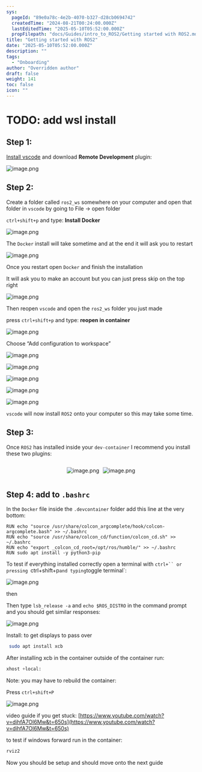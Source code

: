 ```yaml
---
sys:
  pageId: "89e0a78c-4e2b-4070-b327-d28cb0694742"
  createdTime: "2024-08-21T00:24:00.000Z"
  lastEditedTime: "2025-05-10T05:52:00.000Z"
  propFilepath: "docs/Guides/intro_to_ROS2/Getting started with ROS2.md"
title: "Getting started with ROS2"
date: "2025-05-10T05:52:00.000Z"
description: ""
tags:
  - "Onboarding"
author: "Overridden author"
draft: false
weight: 141
toc: false
icon: ""
---
```


# TODO: add wsl install

## Step 1:

[Install vscode](https://code.visualstudio.com/download) and download **Remote Development** plugin:

![image.png](https://prod-files-secure.s3.us-west-2.amazonaws.com/d518164a-d88e-44d1-a4ee-3adb3bd8bce0/efb52993-1881-4a40-b95e-6f020334f022/image.png?X-Amz-Algorithm=AWS4-HMAC-SHA256&X-Amz-Content-Sha256=UNSIGNED-PAYLOAD&X-Amz-Credential=ASIAZI2LB466T4F26CBH%2F20250720%2Fus-west-2%2Fs3%2Faws4_request&X-Amz-Date=20250720T061315Z&X-Amz-Expires=3600&X-Amz-Security-Token=IQoJb3JpZ2luX2VjEJr%2F%2F%2F%2F%2F%2F%2F%2F%2F%2FwEaCXVzLXdlc3QtMiJIMEYCIQC4i7dmjlARfsIYAqlnvXRKkgsg%2Bo9YyAcaaeN4O3o5xwIhAJu1IlweaM%2BwONFESLNu47AjztttQ8yti3H0hx8rgxVdKogECLP%2F%2F%2F%2F%2F%2F%2F%2F%2F%2FwEQABoMNjM3NDIzMTgzODA1IgysG3UYnjhs3Jm3Bm8q3APysS9aV2McA%2FmSq6fsu1dbcI%2B51HvyxMoVTNCya%2FkJDycxQx4UqfJmiU%2Bsq8O5WacMq%2FkXD1T5L6hpXHwilyYPoQjloUQl54iaBjw6UpwFAuNYkGtXCrpbiB89Xw3NpvByrarzZsOjJ6Xu6jJlsgZNMjm92JEq7ZzPCviDiYC2njp%2BKGxMakEm0ET4XIaJwT44RlPY%2FydiSKpt6oLSHVE0sxsoXr1wwBRSWlBvt89EQ7E1eLNH6lZLqanxHhqvHjRm2tVhp3yxCFooiMvAE4011BUPahkKVPpSKND%2B5w1D%2Fb57X35owYkZGNFblLAn2k%2BKXwACnKo2ewz8sU7KRctU78bFg3WTTPe3N5QAcIzPQHre5XCWi0XJ0ibgIn85XqPQvPWM0xtH4Yg2JEK28kOfMd0ZjTTBqBSFPUAxmODR1kJMdQVWN4rklMvlZKoNcxiOTKwNEVA8CitNs5OVwKHn8J3CdBPlOokQm2mEj%2FBnsfhJrjUtt97GmdTaIeE6XjF33JoHCvB%2BRd3u5b01a6t17JsRkU66QAFwkWj9SZSQME9qIR%2BU6r3LVUszp7Z0dg1s5pXqo%2BizEy3IqYxpsjbeGnxfL%2FiG86nmo6MQBlVeDrrdOgfgwIDVvjyVCjDAj%2FHDBjqkAS4xVny3Vk0XnxROpXHCG0k1nbI5j6F3TDUMGRvExAP1MxqAXWSCRXW2%2Bsggl22uc%2BjkC9Ba%2FPBaSkCZ8hKtejFINWyls7bdwuxs%2BLvyx4OrUfueJqCGA5jjsBXzXJZlAeXTrzbA3Bi%2F1REIuB%2BtbjN%2FKhN85k86Mt5qQmw8JsjJtjbMmisVDACyFON6C162eaGcysG28TJgneBunVAxOL3rAO8T&X-Amz-Signature=ba4697d88e37ab256cc55141e067311492c7dbeb3c3568e00cc34e2adcc55b4f&X-Amz-SignedHeaders=host&x-amz-checksum-mode=ENABLED&x-id=GetObject)

## Step 2:

Create a folder called `ros2_ws` somewhere on your computer and open that folder in `vscode` by going to File → open folder 

`ctrl+shift+p` and type: **Install Docker**

![image.png](https://prod-files-secure.s3.us-west-2.amazonaws.com/d518164a-d88e-44d1-a4ee-3adb3bd8bce0/2269dc0e-1cd5-47ff-bceb-c04ad9b2eab0/image.png?X-Amz-Algorithm=AWS4-HMAC-SHA256&X-Amz-Content-Sha256=UNSIGNED-PAYLOAD&X-Amz-Credential=ASIAZI2LB466T4F26CBH%2F20250720%2Fus-west-2%2Fs3%2Faws4_request&X-Amz-Date=20250720T061315Z&X-Amz-Expires=3600&X-Amz-Security-Token=IQoJb3JpZ2luX2VjEJr%2F%2F%2F%2F%2F%2F%2F%2F%2F%2FwEaCXVzLXdlc3QtMiJIMEYCIQC4i7dmjlARfsIYAqlnvXRKkgsg%2Bo9YyAcaaeN4O3o5xwIhAJu1IlweaM%2BwONFESLNu47AjztttQ8yti3H0hx8rgxVdKogECLP%2F%2F%2F%2F%2F%2F%2F%2F%2F%2FwEQABoMNjM3NDIzMTgzODA1IgysG3UYnjhs3Jm3Bm8q3APysS9aV2McA%2FmSq6fsu1dbcI%2B51HvyxMoVTNCya%2FkJDycxQx4UqfJmiU%2Bsq8O5WacMq%2FkXD1T5L6hpXHwilyYPoQjloUQl54iaBjw6UpwFAuNYkGtXCrpbiB89Xw3NpvByrarzZsOjJ6Xu6jJlsgZNMjm92JEq7ZzPCviDiYC2njp%2BKGxMakEm0ET4XIaJwT44RlPY%2FydiSKpt6oLSHVE0sxsoXr1wwBRSWlBvt89EQ7E1eLNH6lZLqanxHhqvHjRm2tVhp3yxCFooiMvAE4011BUPahkKVPpSKND%2B5w1D%2Fb57X35owYkZGNFblLAn2k%2BKXwACnKo2ewz8sU7KRctU78bFg3WTTPe3N5QAcIzPQHre5XCWi0XJ0ibgIn85XqPQvPWM0xtH4Yg2JEK28kOfMd0ZjTTBqBSFPUAxmODR1kJMdQVWN4rklMvlZKoNcxiOTKwNEVA8CitNs5OVwKHn8J3CdBPlOokQm2mEj%2FBnsfhJrjUtt97GmdTaIeE6XjF33JoHCvB%2BRd3u5b01a6t17JsRkU66QAFwkWj9SZSQME9qIR%2BU6r3LVUszp7Z0dg1s5pXqo%2BizEy3IqYxpsjbeGnxfL%2FiG86nmo6MQBlVeDrrdOgfgwIDVvjyVCjDAj%2FHDBjqkAS4xVny3Vk0XnxROpXHCG0k1nbI5j6F3TDUMGRvExAP1MxqAXWSCRXW2%2Bsggl22uc%2BjkC9Ba%2FPBaSkCZ8hKtejFINWyls7bdwuxs%2BLvyx4OrUfueJqCGA5jjsBXzXJZlAeXTrzbA3Bi%2F1REIuB%2BtbjN%2FKhN85k86Mt5qQmw8JsjJtjbMmisVDACyFON6C162eaGcysG28TJgneBunVAxOL3rAO8T&X-Amz-Signature=cc6f99e1edee0b43e055b770ecde2e698e19550328e84095a5daff758bbc11fe&X-Amz-SignedHeaders=host&x-amz-checksum-mode=ENABLED&x-id=GetObject)

The `Docker` install will take sometime and at the end it will ask you to restart

![image.png](https://prod-files-secure.s3.us-west-2.amazonaws.com/d518164a-d88e-44d1-a4ee-3adb3bd8bce0/ed233f78-be33-4b1f-b89c-9c346c0e961e/image.png?X-Amz-Algorithm=AWS4-HMAC-SHA256&X-Amz-Content-Sha256=UNSIGNED-PAYLOAD&X-Amz-Credential=ASIAZI2LB466T4F26CBH%2F20250720%2Fus-west-2%2Fs3%2Faws4_request&X-Amz-Date=20250720T061315Z&X-Amz-Expires=3600&X-Amz-Security-Token=IQoJb3JpZ2luX2VjEJr%2F%2F%2F%2F%2F%2F%2F%2F%2F%2FwEaCXVzLXdlc3QtMiJIMEYCIQC4i7dmjlARfsIYAqlnvXRKkgsg%2Bo9YyAcaaeN4O3o5xwIhAJu1IlweaM%2BwONFESLNu47AjztttQ8yti3H0hx8rgxVdKogECLP%2F%2F%2F%2F%2F%2F%2F%2F%2F%2FwEQABoMNjM3NDIzMTgzODA1IgysG3UYnjhs3Jm3Bm8q3APysS9aV2McA%2FmSq6fsu1dbcI%2B51HvyxMoVTNCya%2FkJDycxQx4UqfJmiU%2Bsq8O5WacMq%2FkXD1T5L6hpXHwilyYPoQjloUQl54iaBjw6UpwFAuNYkGtXCrpbiB89Xw3NpvByrarzZsOjJ6Xu6jJlsgZNMjm92JEq7ZzPCviDiYC2njp%2BKGxMakEm0ET4XIaJwT44RlPY%2FydiSKpt6oLSHVE0sxsoXr1wwBRSWlBvt89EQ7E1eLNH6lZLqanxHhqvHjRm2tVhp3yxCFooiMvAE4011BUPahkKVPpSKND%2B5w1D%2Fb57X35owYkZGNFblLAn2k%2BKXwACnKo2ewz8sU7KRctU78bFg3WTTPe3N5QAcIzPQHre5XCWi0XJ0ibgIn85XqPQvPWM0xtH4Yg2JEK28kOfMd0ZjTTBqBSFPUAxmODR1kJMdQVWN4rklMvlZKoNcxiOTKwNEVA8CitNs5OVwKHn8J3CdBPlOokQm2mEj%2FBnsfhJrjUtt97GmdTaIeE6XjF33JoHCvB%2BRd3u5b01a6t17JsRkU66QAFwkWj9SZSQME9qIR%2BU6r3LVUszp7Z0dg1s5pXqo%2BizEy3IqYxpsjbeGnxfL%2FiG86nmo6MQBlVeDrrdOgfgwIDVvjyVCjDAj%2FHDBjqkAS4xVny3Vk0XnxROpXHCG0k1nbI5j6F3TDUMGRvExAP1MxqAXWSCRXW2%2Bsggl22uc%2BjkC9Ba%2FPBaSkCZ8hKtejFINWyls7bdwuxs%2BLvyx4OrUfueJqCGA5jjsBXzXJZlAeXTrzbA3Bi%2F1REIuB%2BtbjN%2FKhN85k86Mt5qQmw8JsjJtjbMmisVDACyFON6C162eaGcysG28TJgneBunVAxOL3rAO8T&X-Amz-Signature=c76d8435a5dd7bf029a3b3f4350255f7b5e568743416c8f44f1a3b4acf3821e9&X-Amz-SignedHeaders=host&x-amz-checksum-mode=ENABLED&x-id=GetObject)

Once you restart open `Docker` and finish the installation

It will ask you to make an account but you can just press skip on the top right

![image.png](https://prod-files-secure.s3.us-west-2.amazonaws.com/d518164a-d88e-44d1-a4ee-3adb3bd8bce0/21010ad9-1659-4fd9-9f59-9932a09b2a3d/image.png?X-Amz-Algorithm=AWS4-HMAC-SHA256&X-Amz-Content-Sha256=UNSIGNED-PAYLOAD&X-Amz-Credential=ASIAZI2LB466T4F26CBH%2F20250720%2Fus-west-2%2Fs3%2Faws4_request&X-Amz-Date=20250720T061315Z&X-Amz-Expires=3600&X-Amz-Security-Token=IQoJb3JpZ2luX2VjEJr%2F%2F%2F%2F%2F%2F%2F%2F%2F%2FwEaCXVzLXdlc3QtMiJIMEYCIQC4i7dmjlARfsIYAqlnvXRKkgsg%2Bo9YyAcaaeN4O3o5xwIhAJu1IlweaM%2BwONFESLNu47AjztttQ8yti3H0hx8rgxVdKogECLP%2F%2F%2F%2F%2F%2F%2F%2F%2F%2FwEQABoMNjM3NDIzMTgzODA1IgysG3UYnjhs3Jm3Bm8q3APysS9aV2McA%2FmSq6fsu1dbcI%2B51HvyxMoVTNCya%2FkJDycxQx4UqfJmiU%2Bsq8O5WacMq%2FkXD1T5L6hpXHwilyYPoQjloUQl54iaBjw6UpwFAuNYkGtXCrpbiB89Xw3NpvByrarzZsOjJ6Xu6jJlsgZNMjm92JEq7ZzPCviDiYC2njp%2BKGxMakEm0ET4XIaJwT44RlPY%2FydiSKpt6oLSHVE0sxsoXr1wwBRSWlBvt89EQ7E1eLNH6lZLqanxHhqvHjRm2tVhp3yxCFooiMvAE4011BUPahkKVPpSKND%2B5w1D%2Fb57X35owYkZGNFblLAn2k%2BKXwACnKo2ewz8sU7KRctU78bFg3WTTPe3N5QAcIzPQHre5XCWi0XJ0ibgIn85XqPQvPWM0xtH4Yg2JEK28kOfMd0ZjTTBqBSFPUAxmODR1kJMdQVWN4rklMvlZKoNcxiOTKwNEVA8CitNs5OVwKHn8J3CdBPlOokQm2mEj%2FBnsfhJrjUtt97GmdTaIeE6XjF33JoHCvB%2BRd3u5b01a6t17JsRkU66QAFwkWj9SZSQME9qIR%2BU6r3LVUszp7Z0dg1s5pXqo%2BizEy3IqYxpsjbeGnxfL%2FiG86nmo6MQBlVeDrrdOgfgwIDVvjyVCjDAj%2FHDBjqkAS4xVny3Vk0XnxROpXHCG0k1nbI5j6F3TDUMGRvExAP1MxqAXWSCRXW2%2Bsggl22uc%2BjkC9Ba%2FPBaSkCZ8hKtejFINWyls7bdwuxs%2BLvyx4OrUfueJqCGA5jjsBXzXJZlAeXTrzbA3Bi%2F1REIuB%2BtbjN%2FKhN85k86Mt5qQmw8JsjJtjbMmisVDACyFON6C162eaGcysG28TJgneBunVAxOL3rAO8T&X-Amz-Signature=39d9d669dde2bb3105d976c3aec2ef0cf55c2528be2ae7f01f1850cbdb31e1a7&X-Amz-SignedHeaders=host&x-amz-checksum-mode=ENABLED&x-id=GetObject)

Then reopen `vscode` and open the `ros2_ws` folder you just made

press `ctrl+shift+p` and type: **reopen in container**

![image.png](https://prod-files-secure.s3.us-west-2.amazonaws.com/d518164a-d88e-44d1-a4ee-3adb3bd8bce0/4e93b8c2-41ad-488c-8095-c74205196118/image.png?X-Amz-Algorithm=AWS4-HMAC-SHA256&X-Amz-Content-Sha256=UNSIGNED-PAYLOAD&X-Amz-Credential=ASIAZI2LB466T4F26CBH%2F20250720%2Fus-west-2%2Fs3%2Faws4_request&X-Amz-Date=20250720T061315Z&X-Amz-Expires=3600&X-Amz-Security-Token=IQoJb3JpZ2luX2VjEJr%2F%2F%2F%2F%2F%2F%2F%2F%2F%2FwEaCXVzLXdlc3QtMiJIMEYCIQC4i7dmjlARfsIYAqlnvXRKkgsg%2Bo9YyAcaaeN4O3o5xwIhAJu1IlweaM%2BwONFESLNu47AjztttQ8yti3H0hx8rgxVdKogECLP%2F%2F%2F%2F%2F%2F%2F%2F%2F%2FwEQABoMNjM3NDIzMTgzODA1IgysG3UYnjhs3Jm3Bm8q3APysS9aV2McA%2FmSq6fsu1dbcI%2B51HvyxMoVTNCya%2FkJDycxQx4UqfJmiU%2Bsq8O5WacMq%2FkXD1T5L6hpXHwilyYPoQjloUQl54iaBjw6UpwFAuNYkGtXCrpbiB89Xw3NpvByrarzZsOjJ6Xu6jJlsgZNMjm92JEq7ZzPCviDiYC2njp%2BKGxMakEm0ET4XIaJwT44RlPY%2FydiSKpt6oLSHVE0sxsoXr1wwBRSWlBvt89EQ7E1eLNH6lZLqanxHhqvHjRm2tVhp3yxCFooiMvAE4011BUPahkKVPpSKND%2B5w1D%2Fb57X35owYkZGNFblLAn2k%2BKXwACnKo2ewz8sU7KRctU78bFg3WTTPe3N5QAcIzPQHre5XCWi0XJ0ibgIn85XqPQvPWM0xtH4Yg2JEK28kOfMd0ZjTTBqBSFPUAxmODR1kJMdQVWN4rklMvlZKoNcxiOTKwNEVA8CitNs5OVwKHn8J3CdBPlOokQm2mEj%2FBnsfhJrjUtt97GmdTaIeE6XjF33JoHCvB%2BRd3u5b01a6t17JsRkU66QAFwkWj9SZSQME9qIR%2BU6r3LVUszp7Z0dg1s5pXqo%2BizEy3IqYxpsjbeGnxfL%2FiG86nmo6MQBlVeDrrdOgfgwIDVvjyVCjDAj%2FHDBjqkAS4xVny3Vk0XnxROpXHCG0k1nbI5j6F3TDUMGRvExAP1MxqAXWSCRXW2%2Bsggl22uc%2BjkC9Ba%2FPBaSkCZ8hKtejFINWyls7bdwuxs%2BLvyx4OrUfueJqCGA5jjsBXzXJZlAeXTrzbA3Bi%2F1REIuB%2BtbjN%2FKhN85k86Mt5qQmw8JsjJtjbMmisVDACyFON6C162eaGcysG28TJgneBunVAxOL3rAO8T&X-Amz-Signature=11c1535d07e04a024465760ebb605dc29d6109863ee36b4adc2f23b578c80eed&X-Amz-SignedHeaders=host&x-amz-checksum-mode=ENABLED&x-id=GetObject)

Choose “Add configuration to workspace”

![image.png](https://prod-files-secure.s3.us-west-2.amazonaws.com/d518164a-d88e-44d1-a4ee-3adb3bd8bce0/9560b282-5060-4989-ba37-97e7b2c22476/image.png?X-Amz-Algorithm=AWS4-HMAC-SHA256&X-Amz-Content-Sha256=UNSIGNED-PAYLOAD&X-Amz-Credential=ASIAZI2LB466T4F26CBH%2F20250720%2Fus-west-2%2Fs3%2Faws4_request&X-Amz-Date=20250720T061315Z&X-Amz-Expires=3600&X-Amz-Security-Token=IQoJb3JpZ2luX2VjEJr%2F%2F%2F%2F%2F%2F%2F%2F%2F%2FwEaCXVzLXdlc3QtMiJIMEYCIQC4i7dmjlARfsIYAqlnvXRKkgsg%2Bo9YyAcaaeN4O3o5xwIhAJu1IlweaM%2BwONFESLNu47AjztttQ8yti3H0hx8rgxVdKogECLP%2F%2F%2F%2F%2F%2F%2F%2F%2F%2FwEQABoMNjM3NDIzMTgzODA1IgysG3UYnjhs3Jm3Bm8q3APysS9aV2McA%2FmSq6fsu1dbcI%2B51HvyxMoVTNCya%2FkJDycxQx4UqfJmiU%2Bsq8O5WacMq%2FkXD1T5L6hpXHwilyYPoQjloUQl54iaBjw6UpwFAuNYkGtXCrpbiB89Xw3NpvByrarzZsOjJ6Xu6jJlsgZNMjm92JEq7ZzPCviDiYC2njp%2BKGxMakEm0ET4XIaJwT44RlPY%2FydiSKpt6oLSHVE0sxsoXr1wwBRSWlBvt89EQ7E1eLNH6lZLqanxHhqvHjRm2tVhp3yxCFooiMvAE4011BUPahkKVPpSKND%2B5w1D%2Fb57X35owYkZGNFblLAn2k%2BKXwACnKo2ewz8sU7KRctU78bFg3WTTPe3N5QAcIzPQHre5XCWi0XJ0ibgIn85XqPQvPWM0xtH4Yg2JEK28kOfMd0ZjTTBqBSFPUAxmODR1kJMdQVWN4rklMvlZKoNcxiOTKwNEVA8CitNs5OVwKHn8J3CdBPlOokQm2mEj%2FBnsfhJrjUtt97GmdTaIeE6XjF33JoHCvB%2BRd3u5b01a6t17JsRkU66QAFwkWj9SZSQME9qIR%2BU6r3LVUszp7Z0dg1s5pXqo%2BizEy3IqYxpsjbeGnxfL%2FiG86nmo6MQBlVeDrrdOgfgwIDVvjyVCjDAj%2FHDBjqkAS4xVny3Vk0XnxROpXHCG0k1nbI5j6F3TDUMGRvExAP1MxqAXWSCRXW2%2Bsggl22uc%2BjkC9Ba%2FPBaSkCZ8hKtejFINWyls7bdwuxs%2BLvyx4OrUfueJqCGA5jjsBXzXJZlAeXTrzbA3Bi%2F1REIuB%2BtbjN%2FKhN85k86Mt5qQmw8JsjJtjbMmisVDACyFON6C162eaGcysG28TJgneBunVAxOL3rAO8T&X-Amz-Signature=1e9c626c1bb9e2c79c24bfeb63cf6f3353142ce610a7b3b707fabd13fcae077e&X-Amz-SignedHeaders=host&x-amz-checksum-mode=ENABLED&x-id=GetObject)

![image.png](https://prod-files-secure.s3.us-west-2.amazonaws.com/d518164a-d88e-44d1-a4ee-3adb3bd8bce0/2ee63f81-886b-48e8-a553-dc6e5eac99e4/image.png?X-Amz-Algorithm=AWS4-HMAC-SHA256&X-Amz-Content-Sha256=UNSIGNED-PAYLOAD&X-Amz-Credential=ASIAZI2LB466T4F26CBH%2F20250720%2Fus-west-2%2Fs3%2Faws4_request&X-Amz-Date=20250720T061315Z&X-Amz-Expires=3600&X-Amz-Security-Token=IQoJb3JpZ2luX2VjEJr%2F%2F%2F%2F%2F%2F%2F%2F%2F%2FwEaCXVzLXdlc3QtMiJIMEYCIQC4i7dmjlARfsIYAqlnvXRKkgsg%2Bo9YyAcaaeN4O3o5xwIhAJu1IlweaM%2BwONFESLNu47AjztttQ8yti3H0hx8rgxVdKogECLP%2F%2F%2F%2F%2F%2F%2F%2F%2F%2FwEQABoMNjM3NDIzMTgzODA1IgysG3UYnjhs3Jm3Bm8q3APysS9aV2McA%2FmSq6fsu1dbcI%2B51HvyxMoVTNCya%2FkJDycxQx4UqfJmiU%2Bsq8O5WacMq%2FkXD1T5L6hpXHwilyYPoQjloUQl54iaBjw6UpwFAuNYkGtXCrpbiB89Xw3NpvByrarzZsOjJ6Xu6jJlsgZNMjm92JEq7ZzPCviDiYC2njp%2BKGxMakEm0ET4XIaJwT44RlPY%2FydiSKpt6oLSHVE0sxsoXr1wwBRSWlBvt89EQ7E1eLNH6lZLqanxHhqvHjRm2tVhp3yxCFooiMvAE4011BUPahkKVPpSKND%2B5w1D%2Fb57X35owYkZGNFblLAn2k%2BKXwACnKo2ewz8sU7KRctU78bFg3WTTPe3N5QAcIzPQHre5XCWi0XJ0ibgIn85XqPQvPWM0xtH4Yg2JEK28kOfMd0ZjTTBqBSFPUAxmODR1kJMdQVWN4rklMvlZKoNcxiOTKwNEVA8CitNs5OVwKHn8J3CdBPlOokQm2mEj%2FBnsfhJrjUtt97GmdTaIeE6XjF33JoHCvB%2BRd3u5b01a6t17JsRkU66QAFwkWj9SZSQME9qIR%2BU6r3LVUszp7Z0dg1s5pXqo%2BizEy3IqYxpsjbeGnxfL%2FiG86nmo6MQBlVeDrrdOgfgwIDVvjyVCjDAj%2FHDBjqkAS4xVny3Vk0XnxROpXHCG0k1nbI5j6F3TDUMGRvExAP1MxqAXWSCRXW2%2Bsggl22uc%2BjkC9Ba%2FPBaSkCZ8hKtejFINWyls7bdwuxs%2BLvyx4OrUfueJqCGA5jjsBXzXJZlAeXTrzbA3Bi%2F1REIuB%2BtbjN%2FKhN85k86Mt5qQmw8JsjJtjbMmisVDACyFON6C162eaGcysG28TJgneBunVAxOL3rAO8T&X-Amz-Signature=b5362437b23a067224e4e3f207ce6deb2f6f611c57e214cfe20df4353f54bdf9&X-Amz-SignedHeaders=host&x-amz-checksum-mode=ENABLED&x-id=GetObject)

![image.png](https://prod-files-secure.s3.us-west-2.amazonaws.com/d518164a-d88e-44d1-a4ee-3adb3bd8bce0/ae1580b2-b048-407e-aed9-b584224a7a04/image.png?X-Amz-Algorithm=AWS4-HMAC-SHA256&X-Amz-Content-Sha256=UNSIGNED-PAYLOAD&X-Amz-Credential=ASIAZI2LB466T4F26CBH%2F20250720%2Fus-west-2%2Fs3%2Faws4_request&X-Amz-Date=20250720T061315Z&X-Amz-Expires=3600&X-Amz-Security-Token=IQoJb3JpZ2luX2VjEJr%2F%2F%2F%2F%2F%2F%2F%2F%2F%2FwEaCXVzLXdlc3QtMiJIMEYCIQC4i7dmjlARfsIYAqlnvXRKkgsg%2Bo9YyAcaaeN4O3o5xwIhAJu1IlweaM%2BwONFESLNu47AjztttQ8yti3H0hx8rgxVdKogECLP%2F%2F%2F%2F%2F%2F%2F%2F%2F%2FwEQABoMNjM3NDIzMTgzODA1IgysG3UYnjhs3Jm3Bm8q3APysS9aV2McA%2FmSq6fsu1dbcI%2B51HvyxMoVTNCya%2FkJDycxQx4UqfJmiU%2Bsq8O5WacMq%2FkXD1T5L6hpXHwilyYPoQjloUQl54iaBjw6UpwFAuNYkGtXCrpbiB89Xw3NpvByrarzZsOjJ6Xu6jJlsgZNMjm92JEq7ZzPCviDiYC2njp%2BKGxMakEm0ET4XIaJwT44RlPY%2FydiSKpt6oLSHVE0sxsoXr1wwBRSWlBvt89EQ7E1eLNH6lZLqanxHhqvHjRm2tVhp3yxCFooiMvAE4011BUPahkKVPpSKND%2B5w1D%2Fb57X35owYkZGNFblLAn2k%2BKXwACnKo2ewz8sU7KRctU78bFg3WTTPe3N5QAcIzPQHre5XCWi0XJ0ibgIn85XqPQvPWM0xtH4Yg2JEK28kOfMd0ZjTTBqBSFPUAxmODR1kJMdQVWN4rklMvlZKoNcxiOTKwNEVA8CitNs5OVwKHn8J3CdBPlOokQm2mEj%2FBnsfhJrjUtt97GmdTaIeE6XjF33JoHCvB%2BRd3u5b01a6t17JsRkU66QAFwkWj9SZSQME9qIR%2BU6r3LVUszp7Z0dg1s5pXqo%2BizEy3IqYxpsjbeGnxfL%2FiG86nmo6MQBlVeDrrdOgfgwIDVvjyVCjDAj%2FHDBjqkAS4xVny3Vk0XnxROpXHCG0k1nbI5j6F3TDUMGRvExAP1MxqAXWSCRXW2%2Bsggl22uc%2BjkC9Ba%2FPBaSkCZ8hKtejFINWyls7bdwuxs%2BLvyx4OrUfueJqCGA5jjsBXzXJZlAeXTrzbA3Bi%2F1REIuB%2BtbjN%2FKhN85k86Mt5qQmw8JsjJtjbMmisVDACyFON6C162eaGcysG28TJgneBunVAxOL3rAO8T&X-Amz-Signature=5d4dfc45b91c84e153f8a6f974fcf3dd67be2952c4923e07309bdcc70ffe0c9b&X-Amz-SignedHeaders=host&x-amz-checksum-mode=ENABLED&x-id=GetObject)

![image.png](https://prod-files-secure.s3.us-west-2.amazonaws.com/d518164a-d88e-44d1-a4ee-3adb3bd8bce0/53255b28-f75e-430f-b9e3-c0ac8577e42b/image.png?X-Amz-Algorithm=AWS4-HMAC-SHA256&X-Amz-Content-Sha256=UNSIGNED-PAYLOAD&X-Amz-Credential=ASIAZI2LB466T4F26CBH%2F20250720%2Fus-west-2%2Fs3%2Faws4_request&X-Amz-Date=20250720T061315Z&X-Amz-Expires=3600&X-Amz-Security-Token=IQoJb3JpZ2luX2VjEJr%2F%2F%2F%2F%2F%2F%2F%2F%2F%2FwEaCXVzLXdlc3QtMiJIMEYCIQC4i7dmjlARfsIYAqlnvXRKkgsg%2Bo9YyAcaaeN4O3o5xwIhAJu1IlweaM%2BwONFESLNu47AjztttQ8yti3H0hx8rgxVdKogECLP%2F%2F%2F%2F%2F%2F%2F%2F%2F%2FwEQABoMNjM3NDIzMTgzODA1IgysG3UYnjhs3Jm3Bm8q3APysS9aV2McA%2FmSq6fsu1dbcI%2B51HvyxMoVTNCya%2FkJDycxQx4UqfJmiU%2Bsq8O5WacMq%2FkXD1T5L6hpXHwilyYPoQjloUQl54iaBjw6UpwFAuNYkGtXCrpbiB89Xw3NpvByrarzZsOjJ6Xu6jJlsgZNMjm92JEq7ZzPCviDiYC2njp%2BKGxMakEm0ET4XIaJwT44RlPY%2FydiSKpt6oLSHVE0sxsoXr1wwBRSWlBvt89EQ7E1eLNH6lZLqanxHhqvHjRm2tVhp3yxCFooiMvAE4011BUPahkKVPpSKND%2B5w1D%2Fb57X35owYkZGNFblLAn2k%2BKXwACnKo2ewz8sU7KRctU78bFg3WTTPe3N5QAcIzPQHre5XCWi0XJ0ibgIn85XqPQvPWM0xtH4Yg2JEK28kOfMd0ZjTTBqBSFPUAxmODR1kJMdQVWN4rklMvlZKoNcxiOTKwNEVA8CitNs5OVwKHn8J3CdBPlOokQm2mEj%2FBnsfhJrjUtt97GmdTaIeE6XjF33JoHCvB%2BRd3u5b01a6t17JsRkU66QAFwkWj9SZSQME9qIR%2BU6r3LVUszp7Z0dg1s5pXqo%2BizEy3IqYxpsjbeGnxfL%2FiG86nmo6MQBlVeDrrdOgfgwIDVvjyVCjDAj%2FHDBjqkAS4xVny3Vk0XnxROpXHCG0k1nbI5j6F3TDUMGRvExAP1MxqAXWSCRXW2%2Bsggl22uc%2BjkC9Ba%2FPBaSkCZ8hKtejFINWyls7bdwuxs%2BLvyx4OrUfueJqCGA5jjsBXzXJZlAeXTrzbA3Bi%2F1REIuB%2BtbjN%2FKhN85k86Mt5qQmw8JsjJtjbMmisVDACyFON6C162eaGcysG28TJgneBunVAxOL3rAO8T&X-Amz-Signature=0bd1948634d436fbdf0d10ce139ee8a7042f8430910bf6e887b63af92fe24b2a&X-Amz-SignedHeaders=host&x-amz-checksum-mode=ENABLED&x-id=GetObject)

![image.png](https://prod-files-secure.s3.us-west-2.amazonaws.com/d518164a-d88e-44d1-a4ee-3adb3bd8bce0/7c562767-5af9-4ffb-97d1-327bcdf4ee00/image.png?X-Amz-Algorithm=AWS4-HMAC-SHA256&X-Amz-Content-Sha256=UNSIGNED-PAYLOAD&X-Amz-Credential=ASIAZI2LB466T4F26CBH%2F20250720%2Fus-west-2%2Fs3%2Faws4_request&X-Amz-Date=20250720T061315Z&X-Amz-Expires=3600&X-Amz-Security-Token=IQoJb3JpZ2luX2VjEJr%2F%2F%2F%2F%2F%2F%2F%2F%2F%2FwEaCXVzLXdlc3QtMiJIMEYCIQC4i7dmjlARfsIYAqlnvXRKkgsg%2Bo9YyAcaaeN4O3o5xwIhAJu1IlweaM%2BwONFESLNu47AjztttQ8yti3H0hx8rgxVdKogECLP%2F%2F%2F%2F%2F%2F%2F%2F%2F%2FwEQABoMNjM3NDIzMTgzODA1IgysG3UYnjhs3Jm3Bm8q3APysS9aV2McA%2FmSq6fsu1dbcI%2B51HvyxMoVTNCya%2FkJDycxQx4UqfJmiU%2Bsq8O5WacMq%2FkXD1T5L6hpXHwilyYPoQjloUQl54iaBjw6UpwFAuNYkGtXCrpbiB89Xw3NpvByrarzZsOjJ6Xu6jJlsgZNMjm92JEq7ZzPCviDiYC2njp%2BKGxMakEm0ET4XIaJwT44RlPY%2FydiSKpt6oLSHVE0sxsoXr1wwBRSWlBvt89EQ7E1eLNH6lZLqanxHhqvHjRm2tVhp3yxCFooiMvAE4011BUPahkKVPpSKND%2B5w1D%2Fb57X35owYkZGNFblLAn2k%2BKXwACnKo2ewz8sU7KRctU78bFg3WTTPe3N5QAcIzPQHre5XCWi0XJ0ibgIn85XqPQvPWM0xtH4Yg2JEK28kOfMd0ZjTTBqBSFPUAxmODR1kJMdQVWN4rklMvlZKoNcxiOTKwNEVA8CitNs5OVwKHn8J3CdBPlOokQm2mEj%2FBnsfhJrjUtt97GmdTaIeE6XjF33JoHCvB%2BRd3u5b01a6t17JsRkU66QAFwkWj9SZSQME9qIR%2BU6r3LVUszp7Z0dg1s5pXqo%2BizEy3IqYxpsjbeGnxfL%2FiG86nmo6MQBlVeDrrdOgfgwIDVvjyVCjDAj%2FHDBjqkAS4xVny3Vk0XnxROpXHCG0k1nbI5j6F3TDUMGRvExAP1MxqAXWSCRXW2%2Bsggl22uc%2BjkC9Ba%2FPBaSkCZ8hKtejFINWyls7bdwuxs%2BLvyx4OrUfueJqCGA5jjsBXzXJZlAeXTrzbA3Bi%2F1REIuB%2BtbjN%2FKhN85k86Mt5qQmw8JsjJtjbMmisVDACyFON6C162eaGcysG28TJgneBunVAxOL3rAO8T&X-Amz-Signature=46886ac714a78d73f4a53d25c0e9b2936a3d8c574e68b383c7046d2536ed0129&X-Amz-SignedHeaders=host&x-amz-checksum-mode=ENABLED&x-id=GetObject)

`vscode` will now install `ROS2` onto your computer so this may take some time.

## Step 3:

Once `ROS2` has installed inside your `dev-container` I recommend you install these two plugins:

<div style="display: flex;flex-direction: row; column-gap:10px; max-width: 630px;justify-content: center;">
<div>

![image.png](https://prod-files-secure.s3.us-west-2.amazonaws.com/d518164a-d88e-44d1-a4ee-3adb3bd8bce0/3fc3d550-5a54-4ba1-ba6b-faa01cdb7369/image.png?X-Amz-Algorithm=AWS4-HMAC-SHA256&X-Amz-Content-Sha256=UNSIGNED-PAYLOAD&X-Amz-Credential=ASIAZI2LB466WZZ7Y2JI%2F20250720%2Fus-west-2%2Fs3%2Faws4_request&X-Amz-Date=20250720T061322Z&X-Amz-Expires=3600&X-Amz-Security-Token=IQoJb3JpZ2luX2VjEJr%2F%2F%2F%2F%2F%2F%2F%2F%2F%2FwEaCXVzLXdlc3QtMiJHMEUCIQDcJ12bcolr1BgAVcZ1DpHQcyIan59HZkxpwuMMEB%2BSvAIgR9ZUcYhmwR8KBqUqtBOnaoynADC9ndr%2FE7K73UFXKRAqiAQIs%2F%2F%2F%2F%2F%2F%2F%2F%2F%2F%2FARAAGgw2Mzc0MjMxODM4MDUiDEDSovHTtyQwKDSVpircA4hcool%2F4eqLIAl5svglAe%2FJC0i7jgrUYJ%2F02%2B2bnEzRz6npVEO8lgotAH7Rkjd4ABQGl4BssoYzGf7ZzC61ZuyBbdSD5n%2BKdPAEeAqk1LDYL1wmOybMWQFMfYo2yjgAId48lduNDd2uIPUt6vvpf0n3eB8r1ddDeb%2BWS1%2BbtW5A%2FQHT7TYMJIxRVWvIPE5k3HZZC9PnLCJIK7j%2FokAsfMB1V%2FcfqrtMFMQRPih22XLWOdlqz3I%2BI%2BO8EuzF1AKHlf0QcpOcQ3Y4SCqlluQouarz3G6h0cSr2JvqD6NVSJW58546UOxx5Vd0VZoxCMw%2F9hs0DivBt%2FmjThfEyK1XZDruX%2F3ksbtFVQa35mWSY96PEMLmsYNNhXigIFSfkN8cqfczOlEqO3pA2%2B3QTTe1tft%2BWcvu7%2FYPg7qopt3t5DX3DIeOtGXgLfo2f1cWhSxYpej3dbE83IOYeI21rt3m5HxbE9MAGpPFgeQ%2Fva85sdyfwP8P4sERroa8YU%2F8SASzMw1AdP%2FJwr%2FPw%2B2AtTmL44jdU8bwAYaE3UTic6Oelgi3zP%2FsfsWPTa%2FrIQSi1UWMmadEEo5or%2BxLapxLafOcWvMnkT3%2BbHtDGf%2BrNjHCPT%2F06jmNHkxPpAC3hnFpMNyW8cMGOqUBNPS76DSQRdtHtQAqNJKV7EAm4tLtcVeJZdKrFjgDi2ODThgYFdei8hocOjDkE03OImb4XX8liUYu%2FHxwKRZCFbyG52dtkHSrJT9jC7Z58iD7gtPpysX3mGdjFqS2d2YGKuSzKvZF04WQRxJd3hE1Mh2FY0h4okvDCuDW8Ig4nInmdOOCbVA27hyQiov5wtxzBaCuo0XdW8fjqDWy2Qrz6QRFiodz&X-Amz-Signature=bc70d8aacf87eb6125198998583ecfe6407926ef1839279fec4ba8b732c2b507&X-Amz-SignedHeaders=host&x-amz-checksum-mode=ENABLED&x-id=GetObject)

</div>
<div>

![image.png](https://prod-files-secure.s3.us-west-2.amazonaws.com/d518164a-d88e-44d1-a4ee-3adb3bd8bce0/d994cc66-13c2-4093-a5a3-f84cf4601a82/image.png?X-Amz-Algorithm=AWS4-HMAC-SHA256&X-Amz-Content-Sha256=UNSIGNED-PAYLOAD&X-Amz-Credential=ASIAZI2LB4666CGIWYQM%2F20250720%2Fus-west-2%2Fs3%2Faws4_request&X-Amz-Date=20250720T061322Z&X-Amz-Expires=3600&X-Amz-Security-Token=IQoJb3JpZ2luX2VjEJr%2F%2F%2F%2F%2F%2F%2F%2F%2F%2FwEaCXVzLXdlc3QtMiJHMEUCIQD7pCkSPj84042PO17L9GenAjkhLD1TbAdnIDdmd4AyxQIgPwlZ%2F0JIcdKaFeaID8tto%2Bb6HX6L%2BMaIbNrA59xAzXwqiAQIs%2F%2F%2F%2F%2F%2F%2F%2F%2F%2F%2FARAAGgw2Mzc0MjMxODM4MDUiDMEU%2BwvpTqyroB6%2BwSrcA3naVY5mOgyILEmX6RXlDs4OPx86hxQia5RxoVLfZkNMCY3btsEhD6F77pwTZKhdqAH1PWFr7c88sV1z5Pnh%2BsmFw%2Bbekaprv9x4mEtcMebOcVDBfr3YVEWK4as9uEmgcEcjQlXmbVUBjDUV%2BXxVp5AeipLiW%2F1Fnqu66%2B10Hb7rKw5bDXS2Qe76ubGBhms0UznXjKA8fYAW8bSk%2Bf7QnIc71Qm6NXLpMpHhSgU%2FPwRWd%2BF76077GIJMxIk3YH%2FN%2B4AEafycyQctsA2Blt8ySCOT%2Fw9pIwFbm7maz%2FUCDoA41z6pxP5ucqJBycutZstv5%2Fr2yTYmaYWRDd2IN0bnul7O2OonbL8W9SA0%2F7OWppQdrcd1m4ChDDixwSeKe5uyV%2BoaPQXoZwRb5SmDZdAmG1yLKun4Rh5b0kLcNnnlGCYnqDo8FIKYgJtbmtJ1612rh%2F6c3PSumUoEI7B%2BpAlh0XofAf%2F6rDXEWMINNQopKFxvhbMJUBHfQG%2FiMAsdho%2BzW0n%2BK4hkQImqHLqsHOevm2k%2FIT4UkjQCxZ43Hat5JWaK9K0sYqu9eg1bdz3jBOHhbht1e0Y0nCD3M8S%2BfT7JAyMCL289iEkDLrTsqQ9GYt9Pdz0gm%2FfbjB9QkcDDMNGZ8cMGOqUBB1ol9aBVJvm%2BxIskaVWRmTm9it1q3qYSEgN4DDaGPJRlCUm6xFi7PrgAyYmMBjB%2BGXURG0rMUKhsgAE7h4RCHWUIxN38ksDOcfL6HIDy45%2FgFx6VVnn3UcTtfgWU%2F1u4Zi7Pcj3b5ut3gaZGX511IbalXAlwi%2BZa7ziubWcEEQnHkvoqUfolDeFHOBUMM9UrI7cpkSH%2F08kMEc%2B%2BTmIEzXMQs48R&X-Amz-Signature=3f9a080340a3a6b1908e33f349e963c46d9b750dd3f77815d0cead732e37856d&X-Amz-SignedHeaders=host&x-amz-checksum-mode=ENABLED&x-id=GetObject)

</div>
</div>

## Step 4: add to `.bashrc`

In the `Docker` file inside the `.devcontainer` folder add this line at the very bottom: 

```docker
RUN echo "source /usr/share/colcon_argcomplete/hook/colcon-argcomplete.bash" >> ~/.bashrc
RUN echo "source /usr/share/colcon_cd/function/colcon_cd.sh" >> ~/.bashrc
RUN echo "export _colcon_cd_root=/opt/ros/humble/" >> ~/.bashrc
RUN sudo apt install -y python3-pip 
```

To test if everything installed correctly open a terminal with `ctrl+`` or pressing `ctrl+shift+p` and typing `toggle terminal`:

![image.png](https://prod-files-secure.s3.us-west-2.amazonaws.com/d518164a-d88e-44d1-a4ee-3adb3bd8bce0/6a4943d8-b04e-4c02-9a58-775f3384d1a5/image.png?X-Amz-Algorithm=AWS4-HMAC-SHA256&X-Amz-Content-Sha256=UNSIGNED-PAYLOAD&X-Amz-Credential=ASIAZI2LB466T4F26CBH%2F20250720%2Fus-west-2%2Fs3%2Faws4_request&X-Amz-Date=20250720T061316Z&X-Amz-Expires=3600&X-Amz-Security-Token=IQoJb3JpZ2luX2VjEJr%2F%2F%2F%2F%2F%2F%2F%2F%2F%2FwEaCXVzLXdlc3QtMiJIMEYCIQC4i7dmjlARfsIYAqlnvXRKkgsg%2Bo9YyAcaaeN4O3o5xwIhAJu1IlweaM%2BwONFESLNu47AjztttQ8yti3H0hx8rgxVdKogECLP%2F%2F%2F%2F%2F%2F%2F%2F%2F%2FwEQABoMNjM3NDIzMTgzODA1IgysG3UYnjhs3Jm3Bm8q3APysS9aV2McA%2FmSq6fsu1dbcI%2B51HvyxMoVTNCya%2FkJDycxQx4UqfJmiU%2Bsq8O5WacMq%2FkXD1T5L6hpXHwilyYPoQjloUQl54iaBjw6UpwFAuNYkGtXCrpbiB89Xw3NpvByrarzZsOjJ6Xu6jJlsgZNMjm92JEq7ZzPCviDiYC2njp%2BKGxMakEm0ET4XIaJwT44RlPY%2FydiSKpt6oLSHVE0sxsoXr1wwBRSWlBvt89EQ7E1eLNH6lZLqanxHhqvHjRm2tVhp3yxCFooiMvAE4011BUPahkKVPpSKND%2B5w1D%2Fb57X35owYkZGNFblLAn2k%2BKXwACnKo2ewz8sU7KRctU78bFg3WTTPe3N5QAcIzPQHre5XCWi0XJ0ibgIn85XqPQvPWM0xtH4Yg2JEK28kOfMd0ZjTTBqBSFPUAxmODR1kJMdQVWN4rklMvlZKoNcxiOTKwNEVA8CitNs5OVwKHn8J3CdBPlOokQm2mEj%2FBnsfhJrjUtt97GmdTaIeE6XjF33JoHCvB%2BRd3u5b01a6t17JsRkU66QAFwkWj9SZSQME9qIR%2BU6r3LVUszp7Z0dg1s5pXqo%2BizEy3IqYxpsjbeGnxfL%2FiG86nmo6MQBlVeDrrdOgfgwIDVvjyVCjDAj%2FHDBjqkAS4xVny3Vk0XnxROpXHCG0k1nbI5j6F3TDUMGRvExAP1MxqAXWSCRXW2%2Bsggl22uc%2BjkC9Ba%2FPBaSkCZ8hKtejFINWyls7bdwuxs%2BLvyx4OrUfueJqCGA5jjsBXzXJZlAeXTrzbA3Bi%2F1REIuB%2BtbjN%2FKhN85k86Mt5qQmw8JsjJtjbMmisVDACyFON6C162eaGcysG28TJgneBunVAxOL3rAO8T&X-Amz-Signature=3fd23ca897a290c6d2c5e81e0d9ea39a6c471da0cabe7283d976cc77f7d2818e&X-Amz-SignedHeaders=host&x-amz-checksum-mode=ENABLED&x-id=GetObject)

then 

Then type `lsb_release -a` and `echo $ROS_DISTRO` in the command prompt and you should get similar responses:

![image.png](https://prod-files-secure.s3.us-west-2.amazonaws.com/d518164a-d88e-44d1-a4ee-3adb3bd8bce0/3e635dec-a805-4e85-8b9e-d000e5b71a4e/image.png?X-Amz-Algorithm=AWS4-HMAC-SHA256&X-Amz-Content-Sha256=UNSIGNED-PAYLOAD&X-Amz-Credential=ASIAZI2LB466T4F26CBH%2F20250720%2Fus-west-2%2Fs3%2Faws4_request&X-Amz-Date=20250720T061316Z&X-Amz-Expires=3600&X-Amz-Security-Token=IQoJb3JpZ2luX2VjEJr%2F%2F%2F%2F%2F%2F%2F%2F%2F%2FwEaCXVzLXdlc3QtMiJIMEYCIQC4i7dmjlARfsIYAqlnvXRKkgsg%2Bo9YyAcaaeN4O3o5xwIhAJu1IlweaM%2BwONFESLNu47AjztttQ8yti3H0hx8rgxVdKogECLP%2F%2F%2F%2F%2F%2F%2F%2F%2F%2FwEQABoMNjM3NDIzMTgzODA1IgysG3UYnjhs3Jm3Bm8q3APysS9aV2McA%2FmSq6fsu1dbcI%2B51HvyxMoVTNCya%2FkJDycxQx4UqfJmiU%2Bsq8O5WacMq%2FkXD1T5L6hpXHwilyYPoQjloUQl54iaBjw6UpwFAuNYkGtXCrpbiB89Xw3NpvByrarzZsOjJ6Xu6jJlsgZNMjm92JEq7ZzPCviDiYC2njp%2BKGxMakEm0ET4XIaJwT44RlPY%2FydiSKpt6oLSHVE0sxsoXr1wwBRSWlBvt89EQ7E1eLNH6lZLqanxHhqvHjRm2tVhp3yxCFooiMvAE4011BUPahkKVPpSKND%2B5w1D%2Fb57X35owYkZGNFblLAn2k%2BKXwACnKo2ewz8sU7KRctU78bFg3WTTPe3N5QAcIzPQHre5XCWi0XJ0ibgIn85XqPQvPWM0xtH4Yg2JEK28kOfMd0ZjTTBqBSFPUAxmODR1kJMdQVWN4rklMvlZKoNcxiOTKwNEVA8CitNs5OVwKHn8J3CdBPlOokQm2mEj%2FBnsfhJrjUtt97GmdTaIeE6XjF33JoHCvB%2BRd3u5b01a6t17JsRkU66QAFwkWj9SZSQME9qIR%2BU6r3LVUszp7Z0dg1s5pXqo%2BizEy3IqYxpsjbeGnxfL%2FiG86nmo6MQBlVeDrrdOgfgwIDVvjyVCjDAj%2FHDBjqkAS4xVny3Vk0XnxROpXHCG0k1nbI5j6F3TDUMGRvExAP1MxqAXWSCRXW2%2Bsggl22uc%2BjkC9Ba%2FPBaSkCZ8hKtejFINWyls7bdwuxs%2BLvyx4OrUfueJqCGA5jjsBXzXJZlAeXTrzbA3Bi%2F1REIuB%2BtbjN%2FKhN85k86Mt5qQmw8JsjJtjbMmisVDACyFON6C162eaGcysG28TJgneBunVAxOL3rAO8T&X-Amz-Signature=6fe179ed1f976565ece787dd748222a048d0dc78a974c57803ed55a65c4a633c&X-Amz-SignedHeaders=host&x-amz-checksum-mode=ENABLED&x-id=GetObject)

Install:  to get displays to pass over

```bash
 sudo apt install xcb
```

After installing xcb in the container outside of the container run:

```python
xhost +local:
```

Note: you may have to rebuild the container:

Press `ctrl+shift+P`

![image.png](https://prod-files-secure.s3.us-west-2.amazonaws.com/d518164a-d88e-44d1-a4ee-3adb3bd8bce0/6c2be660-2618-4c38-9c26-53554f7a0b7b/image.png?X-Amz-Algorithm=AWS4-HMAC-SHA256&X-Amz-Content-Sha256=UNSIGNED-PAYLOAD&X-Amz-Credential=ASIAZI2LB466T4F26CBH%2F20250720%2Fus-west-2%2Fs3%2Faws4_request&X-Amz-Date=20250720T061316Z&X-Amz-Expires=3600&X-Amz-Security-Token=IQoJb3JpZ2luX2VjEJr%2F%2F%2F%2F%2F%2F%2F%2F%2F%2FwEaCXVzLXdlc3QtMiJIMEYCIQC4i7dmjlARfsIYAqlnvXRKkgsg%2Bo9YyAcaaeN4O3o5xwIhAJu1IlweaM%2BwONFESLNu47AjztttQ8yti3H0hx8rgxVdKogECLP%2F%2F%2F%2F%2F%2F%2F%2F%2F%2FwEQABoMNjM3NDIzMTgzODA1IgysG3UYnjhs3Jm3Bm8q3APysS9aV2McA%2FmSq6fsu1dbcI%2B51HvyxMoVTNCya%2FkJDycxQx4UqfJmiU%2Bsq8O5WacMq%2FkXD1T5L6hpXHwilyYPoQjloUQl54iaBjw6UpwFAuNYkGtXCrpbiB89Xw3NpvByrarzZsOjJ6Xu6jJlsgZNMjm92JEq7ZzPCviDiYC2njp%2BKGxMakEm0ET4XIaJwT44RlPY%2FydiSKpt6oLSHVE0sxsoXr1wwBRSWlBvt89EQ7E1eLNH6lZLqanxHhqvHjRm2tVhp3yxCFooiMvAE4011BUPahkKVPpSKND%2B5w1D%2Fb57X35owYkZGNFblLAn2k%2BKXwACnKo2ewz8sU7KRctU78bFg3WTTPe3N5QAcIzPQHre5XCWi0XJ0ibgIn85XqPQvPWM0xtH4Yg2JEK28kOfMd0ZjTTBqBSFPUAxmODR1kJMdQVWN4rklMvlZKoNcxiOTKwNEVA8CitNs5OVwKHn8J3CdBPlOokQm2mEj%2FBnsfhJrjUtt97GmdTaIeE6XjF33JoHCvB%2BRd3u5b01a6t17JsRkU66QAFwkWj9SZSQME9qIR%2BU6r3LVUszp7Z0dg1s5pXqo%2BizEy3IqYxpsjbeGnxfL%2FiG86nmo6MQBlVeDrrdOgfgwIDVvjyVCjDAj%2FHDBjqkAS4xVny3Vk0XnxROpXHCG0k1nbI5j6F3TDUMGRvExAP1MxqAXWSCRXW2%2Bsggl22uc%2BjkC9Ba%2FPBaSkCZ8hKtejFINWyls7bdwuxs%2BLvyx4OrUfueJqCGA5jjsBXzXJZlAeXTrzbA3Bi%2F1REIuB%2BtbjN%2FKhN85k86Mt5qQmw8JsjJtjbMmisVDACyFON6C162eaGcysG28TJgneBunVAxOL3rAO8T&X-Amz-Signature=8fe4594b8fa3137c7fe69b392dc3dfd0b090fc169b5a6c12dc49a4034a57c237&X-Amz-SignedHeaders=host&x-amz-checksum-mode=ENABLED&x-id=GetObject)

video guide if you get stuck: [https://www.youtube.com/watch?v=dihfA7Ol6Mw&t=650s](https://www.youtube.com/watch?v=dihfA7Ol6Mw&t=650s)

to test if windows forward run in the container:

```bash
rviz2
```

Now you should be setup and should move onto the next guide 
